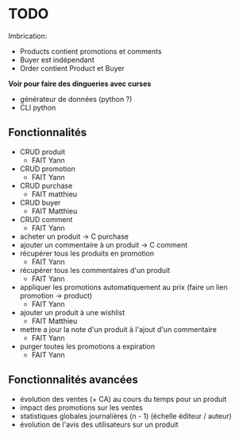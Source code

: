 # TODO

Imbrication:
- Products contient promotions et comments
- Buyer est indépendant
- Order contient Product et Buyer

**Voir pour faire des dingueries avec curses**

* générateur de données (python ?)
* CLI python

## Fonctionnalités

* CRUD produit
  * FAIT Yann
* CRUD promotion
  * FAIT Yann
* CRUD purchase
  * FAIT matthieu
* CRUD buyer
  * FAIT Matthieu
* CRUD comment
  * FAIT Yann
* acheter un produit -> C purchase
* ajouter un commentaire à un produit -> C comment
* récupérer tous les produits en promotion
  * FAIT Yann
* récupérer tous les commentaires d'un produit
  * FAIT Yann
* appliquer les promotions automatiquement au prix (faire un lien promotion -> product)
  * FAIT Yann
* ajouter un produit à une wishlist
  * FAIT Matthieu
* mettre a jour la note d'un produit à l'ajout d'un commentaire
  * FAIT Yann
* purger toutes les promotions a expiration
  * FAIT Yann

## Fonctionnalités avancées

* évolution des ventes (+ CA) au cours du temps pour un produit
* impact des promotions sur les ventes
* statistiques globales journalières (n - 1) (échelle éditeur / auteur)
* évolution de l'avis des utilisateurs sur un produit
